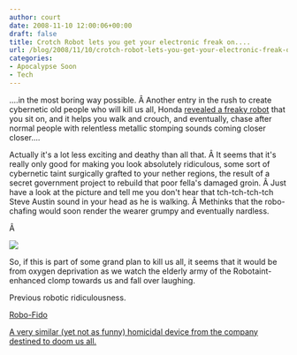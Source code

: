 ```yaml
---
author: court
date: 2008-11-10 12:00:06+00:00
draft: false
title: Crotch Robot lets you get your electronic freak on....
url: /blog/2008/11/10/crotch-robot-lets-you-get-your-electronic-freak-on/
categories:
- Apocalypse Soon
- Tech
---
```


....in the most boring way possible. Â Another entry in the rush to create cybernetic old people who will kill us all, Honda [revealed a freaky robot](http://www.theglobeandmail.com/servlet/story/RTGAM.20081107.whondagadget1107/BNStory/Technology/?page=rss&id=RTGAM.20081107.whondagadget1107) that you sit on, and it helps you walk and crouch, and eventually, chase after normal people with relentless metallic stomping sounds coming closer closer....

Actually it's a lot less exciting and deathy than all that. Â It seems that it's really only good for making you look absolutely ridiculous, some sort of cybernetic taint surgically grafted to your nether regions, the result of a secret government project to rebuild that poor fella's damaged groin. Â Just have a look at the picture and tell me you don't hear that tch-tch-tch-tch Steve Austin sound in your head as he is walking. Â Methinks that the robo-chafing would soon render the wearer grumpy and eventually nardless.

Â 

[![](http://www.vallentyne.com/blog/wp-content/uploads/2008/11/1107honda500big-300x261.jpg)
](http://www.vallentyne.com/blog/wp-content/uploads/2008/11/1107honda500big.jpg)

So, if this is part of some grand plan to kill us all, it seems that it would be from oxygen deprivation as we watch the elderly army of the Robotaint-enhanced clomp towards us and fall over laughing.

Previous robotic ridiculousness.

[Robo-Fido](http://www.vallentyne.com/blog/2006/04/21/in-the-future-robot-dogs-will-walk-us/)

[A very similar (yet not as funny) homicidal device from the company destined to doom us all.](http://www.vallentyne.com/blog/2008/10/09/robotic-suit-to-assist-the-elderly-overthrow-humanity/)
